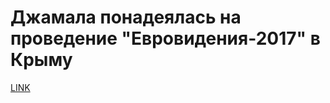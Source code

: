 # Джамала понадеялась на проведение "Евровидения-2017" в Крыму



[LINK](https://varlamov.ru/1720964.html)